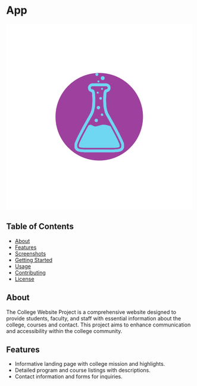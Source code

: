 
# App

![College Logo](/icon.png)

## Table of Contents
- [About](#about)
- [Features](#features)
- [Screenshots](#screenshots)
- [Getting Started](#getting-started)
- [Usage](#usage)
- [Contributing](#contributing)
- [License](#license)

## About
The College Website Project is a comprehensive website designed to provide students, faculty, and staff with essential information about the college, courses and contact. This project aims to enhance communication and accessibility within the college community.

## Features
- Informative landing page with college mission and highlights.
- Detailed program and course listings with descriptions.
- Contact information and forms for inquiries.
 
